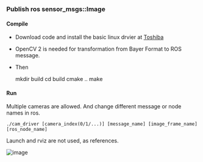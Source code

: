 ### Publish ros sensor_msgs::Image

#### Compile

* Download code and install the basic linux drvier at [Toshiba](http://www.toshiba-teli.co.jp/en/products/industrial/usb/index.htm)

* OpenCV 2 is needed for transformation from Bayer Format to ROS message.

* Then

	mkdir build
    cd build
    cmake ..
    make

#### Run

Multiple cameras are allowed. And change different message or node names in ros.

    ./cam_driver [camera_index(0/1/...)] [message_name] [image_frame_name] [ros_node_name]

Launch and rviz are not used, as references.

![image](https://github.com/ZJUYH/TeliCam_driver/blob/master/camera.jpg)
